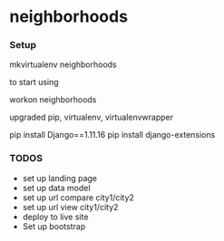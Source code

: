 # neighborhoods




### Setup

mkvirtualenv neighborhoods

to start using

workon neighborhoods


upgraded pip, virtualenv, virtualenvwrapper


pip install Django==1.11.16
pip install django-extensions



### TODOS

- set up landing page
- set up data model
- set up url compare city1/city2
- set up url view city1/city2
- deploy to live site
- Set up bootstrap
